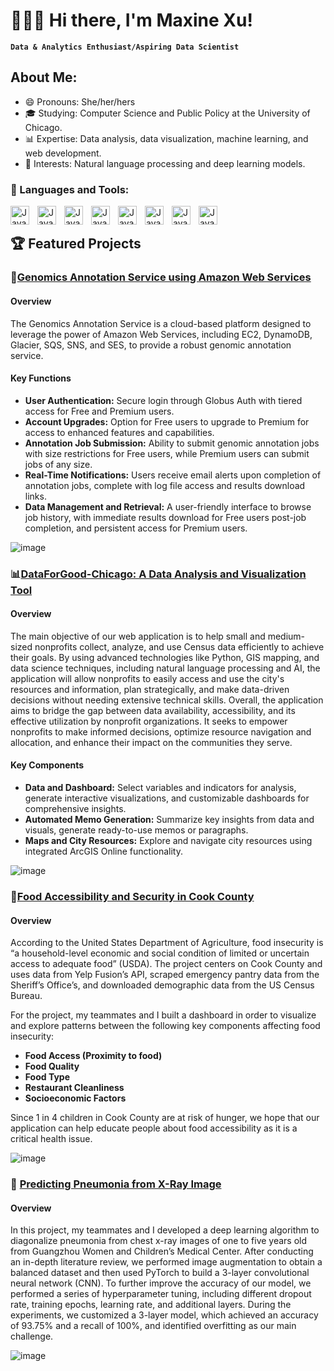 # 👩🏻‍💻 Hi there, I'm Maxine Xu!

**`Data & Analytics Enthusiast/Aspiring Data Scientist`**

## About Me:

- 😄 Pronouns: She/her/hers
- 🎓 Studying: Computer Science and Public Policy at the University of Chicago.
- 📊 Expertise: Data analysis, data visualization, machine learning, and web development.
- 🌱 Interests: Natural language processing and deep learning models.

### 👾 Languages and Tools:

<img align="left" alt="Java" width="30px" style="padding-right:10px;" src="https://cdn.jsdelivr.net/gh/devicons/devicon/icons/python/python-plain.svg" />
<img align="left" alt="Java" width="30px" style="padding-right:10px;" src="https://cdn.jsdelivr.net/gh/devicons/devicon/icons/mysql/mysql-original.svg" />
<img align="left" alt="Java" width="30px" style="padding-right:10px;" src="https://cdn.jsdelivr.net/gh/devicons/devicon/icons/r/r-original.svg" />
<img align="left" alt="Java" width="30px" style="padding-right:10px;" src="https://cdn.jsdelivr.net/gh/devicons/devicon/icons/java/java-original.svg" />
<img align="left" alt="Java" width="30px" style="padding-right:10px;" src="https://cdn.jsdelivr.net/gh/devicons/devicon/icons/html5/html5-plain.svg" />
<img align="left" alt="Java" width="30px" style="padding-right:10px;" src="https://cdn.jsdelivr.net/gh/devicons/devicon/icons/bash/bash-original.svg" />
<img align="left" alt="Java" width="30px" style="padding-right:10px;" src="https://cdn.jsdelivr.net/gh/devicons/devicon/icons/linux/linux-plain.svg" />
<img align="left" alt="Java" width="30px" style="padding-right:10px;" src="https://cdn.jsdelivr.net/gh/devicons/devicon/icons/git/git-original.svg" />
<br />


## 🏆 Featured Projects

### 🧬[Genomics Annotation Service using Amazon Web Services](https://github.com/mxu2000/genomics-annotation-service)

#### Overview
The Genomics Annotation Service is a cloud-based platform designed to leverage the power of Amazon Web Services, including EC2, DynamoDB, Glacier, SQS, SNS, and SES, to provide a robust genomic annotation service.

#### Key Functions
- **User Authentication:** Secure login through Globus Auth with tiered access for Free and Premium users.
- **Account Upgrades:** Option for Free users to upgrade to Premium for access to enhanced features and capabilities.
- **Annotation Job Submission:** Ability to submit genomic annotation jobs with size restrictions for Free users, while Premium users can submit jobs of any size.
- **Real-Time Notifications:** Users receive email alerts upon completion of annotation jobs, complete with log file access and results download links.
- **Data Management and Retrieval:** A user-friendly interface to browse job history, with immediate results download for Free users post-job completion, and persistent access for Premium users.

![image](https://github.com/mxu2000/mxu2000/assets/111541644/8e07d298-6a58-41bf-aaef-094729f0bc85)

### 📊[DataForGood-Chicago: A Data Analysis and Visualization Tool](https://github.com/uchicago-capp-30320/DataForGood-chicago)

#### Overview
The main objective of our web application is to help small and medium-sized nonprofits collect, analyze, and use Census data efficiently to achieve their goals. By using advanced technologies like Python, GIS mapping, and data science techniques, including natural language processing and AI, the application will allow nonprofits to easily access and use the city's resources and information, plan strategically, and make data-driven decisions without needing extensive technical skills. Overall, the application aims to bridge the gap between data availability, accessibility, and its effective utilization by nonprofit organizations. It seeks to empower nonprofits to make informed decisions, optimize resource navigation and allocation, and enhance their impact on the communities they serve.

#### Key Components
- **Data and Dashboard:** Select variables and indicators for analysis, generate interactive visualizations, and customizable dashboards for comprehensive insights.
- **Automated Memo Generation:** Summarize key insights from data and visuals, generate ready-to-use memos or paragraphs.
- **Maps and City Resources:** Explore and navigate city resources using integrated ArcGIS Online functionality.

![image](https://github.com/mxu2000/mxu2000/assets/111541644/c108642b-b7f9-4c75-911b-e5d93ed9f51c)

### 🍴[Food Accessibility and Security in Cook County](https://github.com/mxu2000/food_accessibility_project)

#### Overview
According to the United States Department of Agriculture, food insecurity is “a household-level economic and social condition of limited or uncertain access to adequate food” (USDA). The project centers on Cook County and uses data from Yelp Fusion’s API, scraped emergency pantry data from the Sheriff’s Office’s, and downloaded demographic data from the US Census Bureau.

For the project, my teammates and I built a dashboard in order to visualize and explore patterns between the following key components affecting food insecurity:
- **Food Access (Proximity to food)**
- **Food Quality**
- **Food Type**
- **Restaurant Cleanliness**
- **Socioeconomic Factors**

Since 1 in 4 children in Cook County are at risk of hunger, we hope that our application can help educate people about food accessibility as it is a critical health issue.

![image](https://github.com/mxu2000/mxu2000/assets/111541644/dc3d3f57-dda1-461e-8215-259295ffc442)


### 🩻 [Predicting Pneumonia from X-Ray Image](https://github.com/mxu2000/cappydoctors-pneumonia-diagnosis)

#### Overview
In this project, my teammates and I developed a deep learning algorithm to diagonalize pneumonia from chest x-ray images of one to five years old from Guangzhou Women and Children’s Medical Center. After conducting an in-depth literature review, we performed image augmentation to obtain a balanced dataset and then used PyTorch to build a 3-layer convolutional neural network (CNN). To further improve the accuracy of our model, we performed a series of hyperparameter tuning, including different dropout rate, training epochs, learning rate, and additional layers. During the experiments, we customized a 3-layer model, which achieved an accuracy of 93.75% and a recall of 100%, and identified overfitting as our main challenge.

![image](https://github.com/mxu2000/mxu2000/assets/111541644/b5d158ae-ff22-43fb-be63-cdcbd045ad5c)



